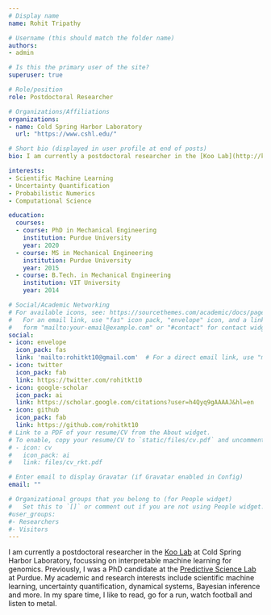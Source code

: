 ```yaml
---
# Display name
name: Rohit Tripathy

# Username (this should match the folder name)
authors:
- admin

# Is this the primary user of the site?
superuser: true

# Role/position
role: Postdoctoral Researcher 

# Organizations/Affiliations
organizations:
- name: Cold Spring Harbor Laboratory
  url: "https://www.cshl.edu/"

# Short bio (displayed in user profile at end of posts)
bio: I am currently a postdoctoral researcher in the [Koo Lab](http://koolab.cshl.edu/) at Cold Spring Harbor Laboratory, focussing on interpretable machine learning for genomics. Previously, I was a PhD candidate in the School of Mechanical Engineering at Purdue University, working on high-dimensional, multifidelity uncertainty quantification and physics-informed machine learning with [Prof. Ilias Bilionis](https://www.predictivesciencelab.org/). 

interests:
- Scientific Machine Learning 
- Uncertainty Quantification
- Probabilistic Numerics
- Computational Science

education:
  courses:
  - course: PhD in Mechanical Engineering
    institution: Purdue University
    year: 2020 
  - course: MS in Mechanical Engineering
    institution: Purdue University
    year: 2015
  - course: B.Tech. in Mechanical Engineering
    institution: VIT University
    year: 2014

# Social/Academic Networking
# For available icons, see: https://sourcethemes.com/academic/docs/page-builder/#icons
#   For an email link, use "fas" icon pack, "envelope" icon, and a link in the
#   form "mailto:your-email@example.com" or "#contact" for contact widget.
social:
- icon: envelope
  icon_pack: fas
  link: 'mailto:rohitkt10@gmail.com'  # For a direct email link, use "mailto:test@example.org".
- icon: twitter
  icon_pack: fab
  link: https://twitter.com/rohitkt10
- icon: google-scholar
  icon_pack: ai
  link: https://scholar.google.com/citations?user=h4Qyq9gAAAAJ&hl=en
- icon: github
  icon_pack: fab
  link: https://github.com/rohitkt10
# Link to a PDF of your resume/CV from the About widget.
# To enable, copy your resume/CV to `static/files/cv.pdf` and uncomment the lines below.
# - icon: cv
#   icon_pack: ai
#   link: files/cv_rkt.pdf

# Enter email to display Gravatar (if Gravatar enabled in Config)
email: ""

# Organizational groups that you belong to (for People widget)
#   Set this to `[]` or comment out if you are not using People widget.
#user_groups:
#- Researchers
#- Visitors
---
```


I am currently a postdoctoral researcher in the [Koo Lab](http://koolab.cshl.edu/) at Cold Spring Harbor Laboratory, focussing on interpretable machine learning for genomics. Previously, I was a PhD candidate at the [Predictive Science Lab](https://www.predictivesciencelab.org/) at Purdue. My academic and research interests include scientific machine learning, uncertainty quantification, dynamical systems, Bayesian inference and more. In my spare time, I like to read, go for a run, watch football and listen to metal. 